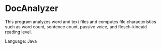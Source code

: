 # DocAnalyzer
This program analyzes word and text files and computes file characteristics such as word count, sentence count, passive voice, and flesch-kincaid reading level.

Language: Java
